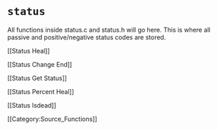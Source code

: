 # `status`

All functions inside status.c and status.h will go here.
This is where all passive and positive/negative status codes are stored.

[[Status Heal]]

[[Status Change End]]

[[Status Get Status]]

[[Status Percent Heal]]

[[Status Isdead]]

[[Category:Source_Functions]]
